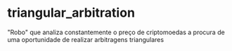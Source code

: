 # triangular_arbitration
"Robo" que analiza constantemente o preço de criptomoedas a procura de uma oportunidade de realizar arbitragens triangulares
